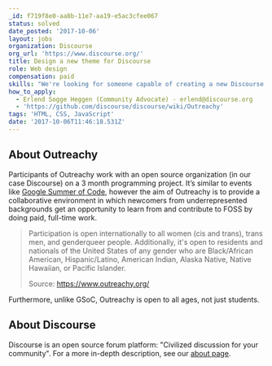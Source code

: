 ```yaml
---
_id: f719f8e0-aa8b-11e7-aa19-e5ac3cfee067
status: solved
date_posted: '2017-10-06'
layout: jobs
organization: Discourse
org_url: 'https://www.discourse.org/'
title: Design a new theme for Discourse
role: Web design
compensation: paid
skills: "We're looking for someone capable of creating a new Discourse theme from scratch:\r\n\r\nhttps://meta.discourse.org/t/how-to-develop-custom-themes/60848\r\nhttps://meta.discourse.org/tags/themes"
how_to_apply:
  - Erlend Sogge Heggen (Community Advocate) - erlend@discourse.org
  - 'https://github.com/discourse/discourse/wiki/Outreachy'
tags: 'HTML, CSS, JavaScript'
date: '2017-10-06T11:46:18.531Z'
---
```

## About Outreachy

Participants of Outreachy work with an open source organization (in our case Discourse) on a 3 month programming project. It’s similar to events like [Google Summer of Code](https://summerofcode.withgoogle.com/), however the aim of Outreachy is to provide a collaborative environment in which newcomers from underrepresented backgrounds get an opportunity to learn from and contribute to FOSS by doing paid, full-time work.

> Participation is open internationally to all women (cis and trans), trans men, and genderqueer people. Additionally, it's open to residents and nationals of the United States of any gender who are Black/African American, Hispanic/Latino, American Indian, Alaska Native, Native Hawaiian, or Pacific Islander.
> 
> Source: https://www.outreachy.org/

Furthermore, unlike GSoC, Outreachy is open to all ages, not just students.

## About Discourse

Discourse is an open source forum platform: "Civilized discussion for your community". For a more in-depth description, see our [about page](https://www.discourse.org/about).
